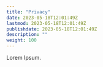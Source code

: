 ```yaml
---
title: "Privacy"
date: 2023-05-18T12:01:49Z
lastmod: 2023-05-18T12:01:49Z
publishdate: 2023-05-18T12:01:49Z
description: ""
weight: 100
---
```


Lorem Ipsum.
